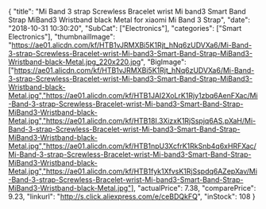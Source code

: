 {
	"title": "Mi Band 3 strap Screwless Bracelet wrist Mi band3 Smart Band Strap MiBand3 Wristband black Metal for xiaomi Mi Band 3 Strap",
	"date": "2018-10-31 10:30:20",
	"SubCat": ["Electronics"],
	"categories": ["Smart Electronics"],
	"thumbnailImage": "https://ae01.alicdn.com/kf/HTB1vJRMXBi5K1Rjt_hNq6zUDVXa6/Mi-Band-3-strap-Screwless-Bracelet-wrist-Mi-band3-Smart-Band-Strap-MiBand3-Wristband-black-Metal.jpg_220x220.jpg",
	"BigImage": ["https://ae01.alicdn.com/kf/HTB1vJRMXBi5K1Rjt_hNq6zUDVXa6/Mi-Band-3-strap-Screwless-Bracelet-wrist-Mi-band3-Smart-Band-Strap-MiBand3-Wristband-black-Metal.jpg","https://ae01.alicdn.com/kf/HTB1JAI2XoLrK1Rjy1zbq6AenFXac/Mi-Band-3-strap-Screwless-Bracelet-wrist-Mi-band3-Smart-Band-Strap-MiBand3-Wristband-black-Metal.jpg","https://ae01.alicdn.com/kf/HTB18I.3XizxK1RjSspjq6AS.pXaH/Mi-Band-3-strap-Screwless-Bracelet-wrist-Mi-band3-Smart-Band-Strap-MiBand3-Wristband-black-Metal.jpg","https://ae01.alicdn.com/kf/HTB1npU3XcfrK1RkSnb4q6xHRFXac/Mi-Band-3-strap-Screwless-Bracelet-wrist-Mi-band3-Smart-Band-Strap-MiBand3-Wristband-black-Metal.jpg","https://ae01.alicdn.com/kf/HTB1fyk1XfvsK1RjSspdq6AZepXav/Mi-Band-3-strap-Screwless-Bracelet-wrist-Mi-band3-Smart-Band-Strap-MiBand3-Wristband-black-Metal.jpg"],
	"actualPrice": 7.38,
	"comparePrice": 9.23,
	"linkurl": "http://s.click.aliexpress.com/e/ceBDQkFQ",
	"inStock": 108
}
